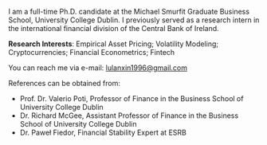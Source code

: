 I am a full-time Ph.D. candidate at the Michael Smurfit Graduate Business School, University College Dublin. I previously served as a research intern in the international financial division of the Central Bank of Ireland.

<strong>Research Interests</strong>: Empirical Asset Pricing; Volatility Modeling; Cryptocurrencies; Financial Econometrics; Fintech

You can reach me via e-mail: lulanxin1996@gmail.com

References can be obtained from:
- Prof. Dr. Valerio Poti, Professor of Finance in the Business School of University College Dublin
- Dr. Richard McGee, Assistant Professor of Finance in the Business School of University College Dublin
- Dr. Paweł Fiedor, Financial Stability Expert at ESRB